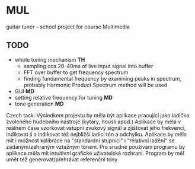 # MUL
guitar tuner - school project for course Multimedia

## TODO
- whole tuning mechanism **TH**
  - sampling cca 20-40ms of live input signal into buffer
  - FFT over buffer to get frequency spectrum
  - finding fundamental frequency by examining peaks in spectrum, probably Harmonic Product Spectrum method will be used
- GUI **MD**
- setting relative frequency for tuning **MD**
- tone generation **MD**

Czech task:
Výsledkem projektu by měla být aplikace pracující jako ladička zvoleného hudebního nástroje (kytary, houslí apod.) Aplikace by měla v reálném čase vzorkovat vstupní zvukový signál a zjišťovat jeho frekvenci, indikovat ji a indikovat též nejbližší ladicí tón a odchylku. Aplikace by měla mít i možnost kalibrace na "standardní stupnici" i "relativní ladění" se zadaným/zahraným vztažným tónem. Pro snadné používání programu by aplikace měla mít intuitivní grafické uživatelské rozhraní. Program by měl umět též generovat/přehrávat referenční tóny.
